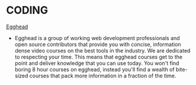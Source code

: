 # CODING

[Egghead]("https://egghead.io/")

* Egghead is a group of working web development professionals and open source
contributors that provide you with concise, information dense video courses on
the best tools in the industry. We are dedicated to respecting your time. This
means that egghead courses get to the point and deliver knowledge that you can
use today. You won't find boring 8 hour courses on egghead, instead you'll find
a wealth of bite-sized courses that pack more information in a fraction of the
time.
